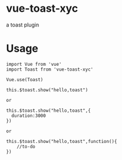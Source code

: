 # vue-toast-xyc
a toast plugin

# Usage
```
import Vue from 'vue'
import Toast from 'vue-toast-xyc'

Vue.use(Toast)

this.$toast.show("hello,toast")

or
 
this.$toast.show("hello,toast",{
  duration:3000
})
 
or
 
this.$toast.show("hello,toast",function(){
    //to-do 
})

```

